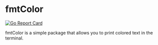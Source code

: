 # fmtColor

[![Go Report Card](https://goreportcard.com/badge/github.com/Eclalang/fmtColor)](https://goreportcard.com/report/github.com/Eclalang/fmtColor)

fmtColor is a simple package that allows you to print colored text in the terminal.